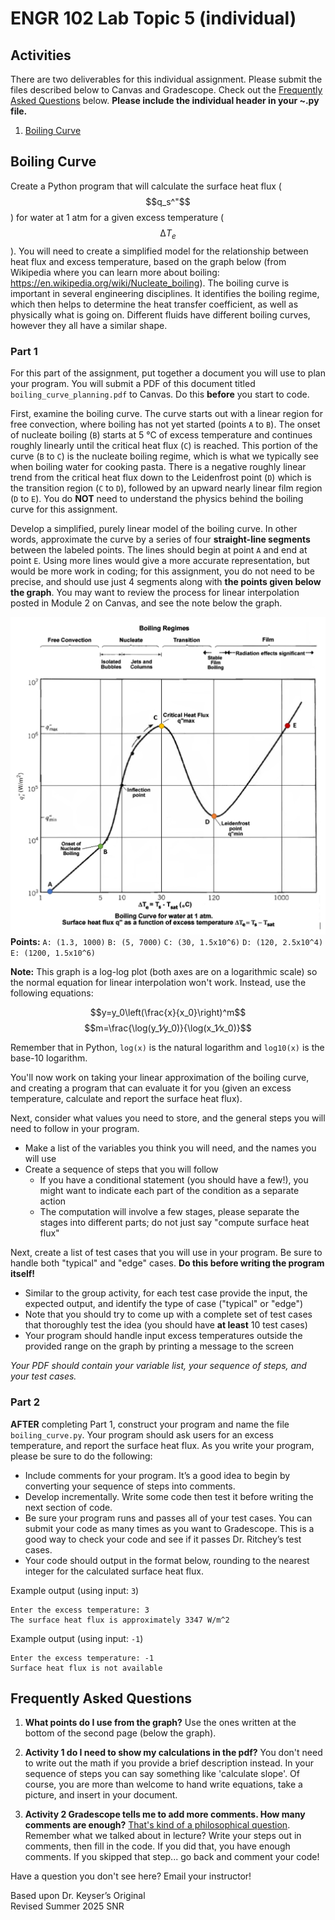 # ENGR 102 Lab Topic 5 (individual)

## Activities
There are two deliverables for this individual assignment. Please submit the files described below to Canvas and Gradescope. Check out the [Frequently Asked Questions](#frequently-asked-questions) below. **Please include the individual header in your ~.py file.**

1. [Boiling Curve](#boiling-curve)

## Boiling Curve
Create a Python program that will calculate the surface heat flux ($$q_s^"$$) for water at 1 atm for a given excess temperature ($$∆T_e$$). You will need to create a simplified model for the relationship between heat flux and excess temperature, based on the graph below (from Wikipedia where you can learn more about boiling: https://en.wikipedia.org/wiki/Nucleate_boiling). The boiling curve is important in several engineering disciplines. It identifies the boiling regime, which then helps to determine the heat transfer coefficient, as well as physically what is going on. Different fluids have different boiling curves, however they all have a similar shape.

### Part 1
For this part of the assignment, put together a document you will use to plan your program. You will submit a PDF of this document titled `boiling_curve_planning.pdf` to Canvas. Do this **before** you start to code.

First, examine the boiling curve. The curve starts out with a linear region for free convection, where boiling has not yet started (points `A` to `B`). The onset of nucleate boiling (`B`) starts at 5 °C of excess temperature and continues roughly linearly until the critical heat flux (`C`) is reached. This portion of the curve (`B` to `C`) is the nucleate boiling regime, which is what we typically see when boiling water for cooking pasta. There is a negative roughly linear trend from the critical heat flux down to the Leidenfrost point (`D`) which is the transition region (`C` to `D`), followed by an upward nearly linear film region (`D` to `E`). You do **NOT** need to understand the physics behind the boiling curve for this assignment. 

Develop a simplified, purely linear model of the boiling curve. In other words, approximate the curve by a series of four **straight-line segments** between the labeled points. The lines should begin at point `A` and end at point `E`. Using more lines would give a more accurate representation, but would be more work in coding; for this assignment, you do not need to be precise, and should use just 4 segments along with **the points given below the graph**. You may want to review the process for linear interpolation posted in Module 2 on Canvas, and see the note below the graph.

![Boiling Curve](lab_5_individual_boiling_curve.png)
**Points:**  `A: (1.3, 1000)`  `B: (5, 7000)`  `C: (30, 1.5x10^6)`  `D: (120, 2.5x10^4)`  `E: (1200, 1.5x10^6)`

**Note:** This graph is a log-log plot (both axes are on a logarithmic scale) so the normal equation for linear interpolation won't work. Instead, use the following equations:

$$y=y_0\left(\frac{x}{x_0}\right)^m$$
$$m=\frac{\log⁡(y_1⁄y_0)}{\log⁡(x_1⁄x_0)}$$

Remember that in Python, `log(x)` is the natural logarithm and `log10(x)` is the base-10 logarithm.

You'll now work on taking your linear approximation of the boiling curve, and creating a program that can evaluate it for you (given an excess temperature, calculate and report the surface heat flux). 

Next, consider what values you need to store, and the general steps you will need to follow in your program. 
- Make a list of the variables you think you will need, and the names you will use
- Create a sequence of steps that you will follow 
  - If you have a conditional statement (you should have a few!), you might want to indicate each part of the condition as a separate action
  - The computation will involve a few stages, please separate the stages into different parts; do not just say "compute surface heat flux"

Next, create a list of test cases that you will use in your program. Be sure to handle both "typical" and "edge" cases. **Do this before writing the program itself!**
- Similar to the group activity, for each test case provide the input, the expected output, and identify the type of case ("typical" or "edge")
- Note that you should try to come up with a complete set of test cases that thoroughly test the idea (you should have **at least** 10 test cases)
- Your program should handle input excess temperatures outside the provided range on the graph by printing a message to the screen
 
*Your PDF should contain your variable list, your sequence of steps, and your test cases.*

### Part 2
**AFTER** completing Part 1, construct your program and name the file `boiling_curve.py`. Your program should ask users for an excess temperature, and report the surface heat flux. As you write your program, please be sure to do the following: 
- Include comments for your program. It’s a good idea to begin by converting your sequence of steps into comments. 
- Develop incrementally. Write some code then test it before writing the next section of code.   
- Be sure your program runs and passes all of your test cases. You can submit your code as many times as you want to Gradescope. This is a good way to check your code and see if it passes Dr. Ritchey’s test cases.
- Your code should output in the format below, rounding to the nearest integer for the calculated surface heat flux.

Example output (using input: `3`)
```
Enter the excess temperature: 3
The surface heat flux is approximately 3347 W/m^2
```
Example output (using input: `-1`)
```
Enter the excess temperature: -1
Surface heat flux is not available
```


## Frequently Asked Questions
1. **What points do I use from the graph?** Use the ones written at the bottom of the second page (below the graph).

2. **Activity 1 do I need to show my calculations in the pdf?** You don't need to write out the math if you provide a brief description instead. In your sequence of steps you can say something like 'calculate slope'. Of course, you are more than welcome to hand write equations, take a picture, and insert in your document.

3. **Activity 2 Gradescope tells me to add more comments. How many comments are enough?** [That's kind of a philosophical question](The_Commento.pdf). Remember what we talked about in lecture? Write your steps out in comments, then fill in the code. If you did that, you have enough comments. If you skipped that step... go back and comment your code!

Have a question you don't see here? Email your instructor!

Based upon Dr. Keyser’s Original<br/>
Revised Summer 2025 SNR
